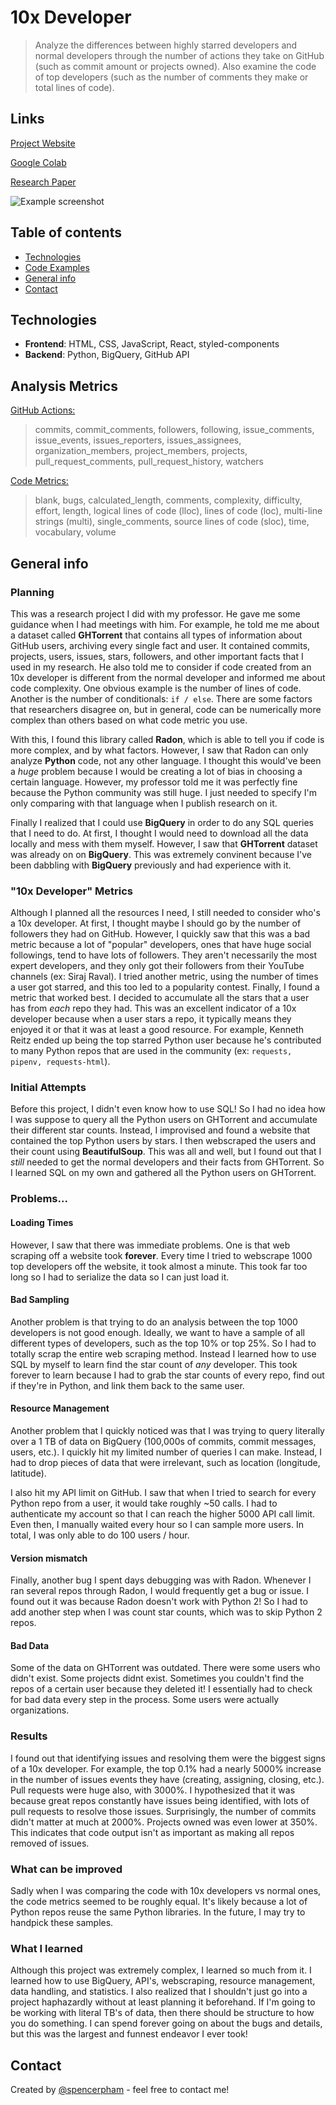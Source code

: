 # 10x Developer
> Analyze the differences between highly starred developers and normal developers through the number of actions they take on GitHub (such as commit amount or projects owned). Also examine the code of top developers (such as the number of comments they make or total lines of code). 

## Links

[Project Website](https://www.spencerpham.dev/)

[Google Colab](https://colab.research.google.com/drive/1c6-tahKwTqxG8aOacnQ9Y-Bd8VHUrYYU?usp=sharing#scrollTo=1vQ5t2NvXspL)

[Research Paper](https://github.com/slampham/10x-Dev/blob/main/Final_Report.pdf/)

![Example screenshot](./static/example.png)

## Table of contents
* [Technologies](#technologies)
* [Code Examples](#code-examples)
* [General info](#general-info)
* [Contact](#contact)

## Technologies
* **Frontend**: HTML, CSS, JavaScript, React, styled-components
* **Backend**: Python, BigQuery, GitHub API

## Analysis Metrics
[GitHub Actions:](https://ghtorrent.org/relational.html)

> commits, commit_comments, followers, following, issue_comments, issue_events, issues_reporters, issues_assignees, organization_members, project_members, projects, pull_request_comments, pull_request_history, watchers


[Code Metrics:](https://radon.readthedocs.io/en/latest/intro.html)

> blank, bugs, calculated_length, comments, complexity, difficulty, effort, length, logical lines of code (lloc), lines of code (loc), multi-line strings (multi), single_comments, source lines of code (sloc), time, vocabulary, volume


## General info

### Planning
This was a research project I did with my professor. He gave me some guidance when I had meetings with him. For example, he told me me about a dataset called **GHTorrent** that contains all types of information about GitHub users, archiving every single fact and user. It contained commits, projects, users, issues, stars, followers, and other important facts that I used in my research. He also told me to consider if code created from an 10x developer is different from the normal developer and informed me about code complexity. One obvious example is the number of lines of code. Another is the number of conditionals: `if / else`. There are some factors that researchers disagree on, but in general, code can be numerically more complex than others based on what code metric you use. 

With this, I found this library called **Radon**, which is able to tell you if code is more complex, and by what factors. However, I saw that Radon can only analyze **Python** code, not any other language. I thought this would've been a *huge* problem because I would be creating a lot of bias in choosing a certain language. However, my professor told me it was perfectly fine because the Python community was still huge. I just needed to specify I'm only comparing with that language when I publish research on it. 

Finally I realized that I could use **BigQuery** in order to do any SQL queries that I need to do. At first, I thought I would need to download all the data locally and mess with them myself. However, I saw that **GHTorrent** dataset was already on on **BigQuery**. This was extremely convinent because I've been dabbling with **BigQuery** previously and had experience with it.

### "10x Developer" Metrics
Although I planned all the resources I need, I still needed to consider who's a 10x developer. At first, I thought maybe I should go by the number of followers they had on GitHub. However, I quickly saw that this was a bad metric because a lot of "popular" developers, ones that have huge social followings, tend to have lots of followers. They aren't necessarily the most expert developers, and they only got their followers from their YouTube channels (ex: Siraj Raval). I tried another metric, using the number of times a user got starred, and this too led to a popularity contest. Finally, I found a metric that worked best. I decided to accumulate all the stars that a user has from *each* repo they had. This was an excellent indicator of a 10x developer because when a user stars a repo, it typically means they enjoyed it or that it was at least a good resource. For example, Kenneth Reitz ended up being the top starred Python user because he's contributed to many Python repos that are used in the community (ex: `requests, pipenv, requests-html`). 

### Initial Attempts
Before this project, I didn't even know how to use SQL! So I had no idea how I was suppose to query all the Python users on GHTorrent and accumulate their different star counts. Instead, I improvised and found a website that contained the top Python users by stars. I then webscraped the users and their count using **BeautifulSoup**. This was all and well, but I found out that I *still* needed to get the normal developers and their facts from GHTorrent. So I learned SQL on my own and gathered all the Python users on GHTorrent.

### Problems...

#### Loading Times
However, I saw that there was immediate problems. One is that web scraping off a website took **forever**. Every time I tried to webscrape 1000 top developers off the website, it took almost a minute. This took far too long so I had to serialize the data so I can just load it.

#### Bad Sampling
Another problem is that trying to do an analysis between the top 1000 developers is not good enough. Ideally, we want to have a sample of all different types of developers, such as the top 10% or top 25%. So I had to totally scrap the entire web scraping method. Instead I learned how to use SQL by myself to learn find the star count of *any* developer. This took forever to learn because I had to grab the star counts of every repo, find out if they're in Python, and link them back to the same user.

#### Resource Management
Another problem that I quickly noticed was that I was trying to query literally over a 1 TB of data on BigQuery (100,000s of commits, commit messages, users, etc.). I quickly hit my limited number of queries I can make. Instead, I had to drop pieces of data that were irrelevant, such as location (longitude, latitude).

I also hit my API limit on GitHub. I saw that when I tried to search for every Python repo from a user, it would take roughly ~50 calls. I had to authenticate my account so that I can reach the higher 5000 API call limit. Even then, I manually waited every hour so I can sample more users. In total, I was only able to do 100 users / hour.

#### Version mismatch
Finally, another bug I spent days debugging was with Radon. Whenever I ran several repos through Radon, I would frequently get a bug or issue. I found out it was because Radon doesn't work with Python 2! So I had to add another step when I was count star counts, which was to skip Python 2 repos. 

#### Bad Data
Some of the data on GHTorrent was outdated. There were some users who didn't exist. Some projects didnt exist. Sometimes you couldn't find the repos of a certain user because they deleted it! I essentially had to check for bad data every step in the process. Some users were actually organizations.

### Results
I found out that identifying issues and resolving them were the biggest signs of a 10x developer. For example, the top 0.1% had a nearly 5000% increase in the number of issues events they have (creating, assigning, closing, etc.). Pull requests were huge also, with 3000%. I hypothesized that it was because great repos constantly have issues being identified, with lots of pull requests to resolve those issues. Surprisingly, the number of commits didn't matter at much at 2000%. Projects owned was even lower at 350%. This indicates that code output isn't as important as making all repos removed of issues.

### What can be improved
Sadly when I was comparing the code with 10x developers vs normal ones, the code metrics seemed to be roughly equal. It's likely because a lot of Python repos reuse the same Python libraries. In the future, I may try to handpick these samples.

### What I learned
Although this project was extremely complex, I learned so much from it. I learned how to use BigQuery, API's, webscraping, resource management, data handling, and statistics. I also realized that I shouldn't just go into a project haphazardly without at least planning it beforehand. If I'm going to be working with literal TB's of data, then there should be structure to how you do something. I can spend forever going on about the bugs and details, but this was the largest and funnest endeavor I ever took!

## Contact
Created by [@spencerpham](https://www.spencerpham.dev/) - feel free to contact me!

